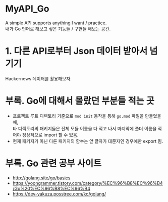 # MyAPI_Go

A simple API supports anything I want / practice.  
내가 Go 언어로 해보고 싶은 기능들 / 구현들 해보는 공간.

# 1. 다른 API로부터 Json 데이터 받아서 넘기기

Hackernews 데이터를 활용해보자.  

# 부록. Go에 대해서 몰랐던 부분들 적는 곳

* 프로젝트 루트 디렉토리 기준으로 `mod init` 동작을 통해 `go.mod` 파일을 만들었을 때,  
타 디렉토리의 패키지들은 전체 모듈 이름을 다 적고 나서 마지막에 폴더 이름을 적어야 정상적으로 import 할 수 있음.
* 현재 패키지가 아닌 다른 패키지의 함수는 앞 글자가 대문자인 경우에만 export 됨.

# 부록. Go 관련 공부 사이트

* http://golang.site/go/basics
* https://yoongrammer.tistory.com/category/%EC%96%B8%EC%96%B4/Go%20%EC%96%B8%EC%96%B4
* https://dev-yakuza.posstree.com/ko/golang/
